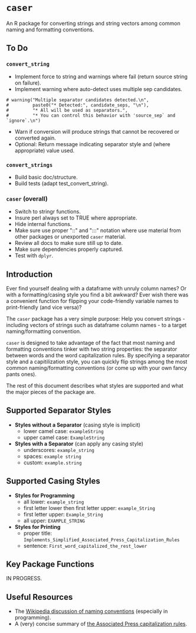 # `caser`

An R package for converting strings and string vectors among common naming and
formatting conventions.

## To Do
### `convert_string`
* Implement force to string and warnings where fail (return source string on
failure).
* Implement warning where auto-detect uses multiple sep candidates.
```
# warning("Multiple separator candidates detected.\n",
#         paste0("* Detected:", candidate_seps, "\n"),
#         "* All will be used as separators.",
#         "* You can control this behavior with 'source_sep` and `ignore`.\n")
```
* Warn if conversion will produce strings that cannot be recovered or converted
again.
* Optional: Return message indicating separator style and (where appropriate) 
value used.

### `convert_strings`
* Build basic doc/structure.
* Build tests (adapt test_convert_string).

### `caser` (overall)
* Switch to stringr functions.
* Insure perl always set to TRUE where appropriate.
* Hide internal functions.
* Make sure use proper "::" and ":::" notation where use material from other
packages or unexported `caser` material.
* Review all docs to make sure still up to date.
* Make sure dependencies properly captured.
* Test with `dplyr`.

## Introduction

Ever find yourself dealing with a dataframe with unruly column names? Or with a 
formatting/casing style you find a bit awkward? Ever wish there was a convenient
function for flipping your code-friendly variable names to print-friendly (and
vice versa)?

The `caser` package has a very simple purpose: Help you convert strings -
including vectors of strings such as dataframe column names - to a target
naming/formatting convention.

`caser` is designed to take advantage of the fact that most naming and 
formatting conventions tinker with two string properties: the separator between 
words and the word capitalization rules. By specifying a separator style and a
capitilization style, you can quickly flip strings among the most common 
naming/formatting conventions (or come up with your own fancy pants ones).

The rest of this document describes what styles are supported and what the major
pieces of the package are.

## Supported Separator Styles

* **Styles without a Separator** (casing style is implicit)
    * lower camel case: `exampleString`
    * upper camel case: `ExampleString`
* **Styles with a Separator** (can apply any casing style)
    * underscores: `example_string`
    * spaces: `example string`
    * custom: `example.string`
    
## Supported Casing Styles

* **Styles for Programming**
    * all lower: `example_string`
    * first letter lower then first letter upper: `example_String`
    * first letter upper: `Example_String`
    * all upper: `EXAMPLE_STRING`
* **Styles for Printing**
    * proper title: `Implements_Simplified_Associated_Press_Capitalization_Rules`
    * sentence: `First_word_capitalized_the_rest_lower`
    
## Key Package Functions

IN PROGRESS.

## Useful Resources

* The [Wikipedia discussion of naming conventions](https://en.wikipedia.org/wiki/Naming_convention_(programming))
    (especially in programming).
* A (very) concise summary of [the Associated Press capitalization rules](http://www.titlecapitalization.com/#).
